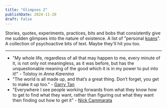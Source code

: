 ```yaml
---
title: "Glimpses 2"
publishDate: 2024-11-20
draft: False
---
```


Stories, quotes, experiments, practices, bits and bobs that consistently give me sudden glimpses into the nature of existence. 
A list of "personal [koans](https://en.wikipedia.org/wiki/Koan)".
A collection of psychoactive bits of text. 
Maybe they'll hit you too. 

--- 

- "My whole life, regardless of all that may happen to me, every minute of it, is not only not meaningless, as it was before, but has the unquestionable meaning of the good which it is in my power to put into it!” - Tolstoy in *Anna Karenina*
- "The world is all made up, and that’s a great thing. Don’t forget, you get to make it up too." - [Garry Tan](https://en.wikipedia.org/wiki/Garry_Tan)
- "Everywhere I see people working forwards from what they know how to get to find what they want, rather than figuring out what they want then finding out how to get it" - [Nick Cammarata](https://x.com/nickcammarata/status/1858255544517333019)